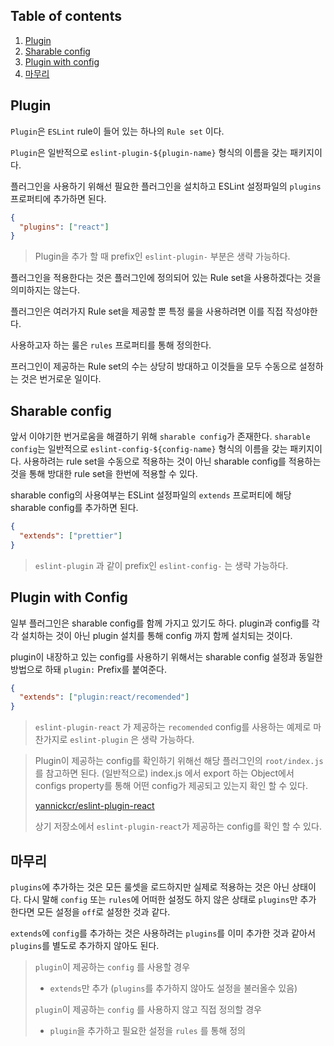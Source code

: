 ## Table of contents

1. [Plugin](#plugin)
1. [Sharable config](#sharable-config)
1. [Plugin with config](#plugin-with-config)
1. [마무리](#마무리)

## Plugin

`Plugin`은 `ESLint` rule이 들어 있는 하나의 `Rule set` 이다.

`Plugin`은 일반적으로 `eslint-plugin-${plugin-name}` 형식의 이름을 갖는 패키지이다.

플러그인을 사용하기 위해선 필요한 플러그인을 설치하고 ESLint 설정파일의 `plugins` 프로퍼티에 추가하면 된다.

```json
{
  "plugins": ["react"]
}
```

> Plugin을 추가 할 때 prefix인 `eslint-plugin-` 부분은 생략 가능하다.

플러그인을 적용한다는 것은 플러그인에 정의되어 있는 Rule set을 사용하겠다는 것을 의미하지는 않는다.

플러그인은 여러가지 Rule set을 제공할 뿐 특정 룰을 사용하려면 이를 직접 작성야한다.

사용하고자 하는 룰은 `rules` 프로퍼티를 통해 정의한다.

프러그인이 제공하는 Rule set의 수는 상당히 방대하고 이것들을 모두 수동으로 설정하는 것은 번거로운 일이다.

## Sharable config

앞서 이야기한 번거로움을 해결하기 위해 `sharable config`가 존재한다. `sharable config`는 일반적으로 `eslint-config-${config-name}` 형식의 이름을 갖는 패키지이다. 사용하려는 rule set을 수동으로 적용하는 것이 아닌 sharable config를 적용하는 것을 통해 방대한 rule set을 한번에 적용할 수 있다.

sharable config의 사용여부는 ESLint 설정파일의 `extends` 프로퍼티에 해당 sharable config를 추가하면 된다.

```json
{
  "extends": ["prettier"]
}
```

> `eslint-plugin` 과 같이 prefix인 `eslint-config-` 는 생략 가능하다.

## Plugin with Config

일부 플러그인은 sharable config를 함께 가지고 있기도 하다. plugin과 config를 각각 설치하는 것이 아닌 plugin 설치를 통해 config 까지 함께 설치되는 것이다.

plugin이 내장하고 있는 config를 사용하기 위해서는 sharable config 설정과 동일한 방법으로 하돼 `plugin:` Prefix를 붙여준다.

```json
{
  "extends": ["plugin:react/recomended"]
}
```

> `eslint-plugin-react` 가 제공하는 `recomended` config를 사용하는 예제로 마찬가지로 `eslint-plugin` 은 생략 가능하다.

> Plugin이 제공하는 config를 확인하기 위해선 해당 플러그인의 `root/index.js` 를 참고하면 된다. (일반적으로) index.js 에서 export 하는 Object에서 configs property를 통해 어떤 config가 제공되고 있는지 확인 할 수 있다.
>
> [yannickcr/eslint-plugin-react](https://github.com/yannickcr/eslint-plugin-react/blob/master/index.js#L118-L179)
>
> 상기 저장소에서 `eslint-plugin-react`가 제공하는 config를 확인 할 수 있다.

## 마무리

`plugins`에 추가하는 것은 모든 룰셋을 로드하지만 실제로 적용하는 것은 아닌 상태이다.
다시 말해 `config` 또는 `rules`에 어떠한 설정도 하지 않은 상태로 `plugins`만 추가 한다면 모든 설정을 `off`로 설정한 것과 같다.

`extends`에 `config`를 추가하는 것은 사용하려는 `plugins`를 이미 추가한 것과 같아서 `plugins`를 별도로 추가하지 않아도 된다.

> `plugin`이 제공하는 `config` 를 사용할 경우
>
> - `extends`만 추가 (`plugins`를 추가하지 않아도 설정을 불러올수 있음)
>
> `plugin`이 제공하는 `config` 를 사용하지 않고 직접 정의할 경우
>
> - `plugin`을 추가하고 필요한 설정을 `rules` 를 통해 정의
